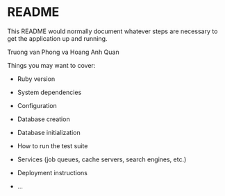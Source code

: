 # README

This README would normally document whatever steps are necessary to get the
application up and running.

Truong van Phong va Hoang Anh Quan

Things you may want to cover:

* Ruby version

* System dependencies

* Configuration

* Database creation

* Database initialization

* How to run the test suite

* Services (job queues, cache servers, search engines, etc.)

* Deployment instructions

* ...
